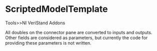 # ScriptedModelTemplate

Tools>>NI VeriStand Addons

All doubles on the connector pane are converted to inputs and outputs.
Other fields are considered as parameters, but currently the code for providing these parameters is not written.